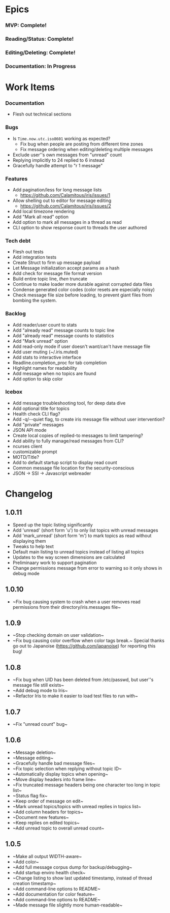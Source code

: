 # Epics
### MVP: Complete!
### Reading/Status: Complete!
### Editing/Deleting: Complete!
### Documentation: In Progress

# Work Items

### Documentation
* Flesh out technical sections

### Bugs
* Is `Time.now.utc.iso8601` working as expected?
  * Fix bug when people are posting from different time zones
  * Fix message ordering when editing/deleting multiple messages
* Exclude user''s own messages from "unread" count
* Replying implicitly to 24 replied to 6 instead
* Gracefully handle attempt to "r 1 message"

### Features
* Add pagination/less for long message lists
  * https://github.com/Calamitous/iris/issues/1
* Allow shelling out to editor for message editing
  * https://github.com/Calamitous/iris/issues/2
* Add local timezone rendering
* Add "Mark all read" option
* Add option to mark all messages in a thread as read
* CLI option to show response count to threads the user authored

### Tech debt
* Flesh out tests
* Add integration tests
* Create Struct to firm up message payload
* Let Message initialization accept params as a hash
* Add check for message file format version
* Build entire topic line, _then_ truncate
* Continue to make loader more durable against corrupted data files
* Condense generated color codes (color resets are especially noisy)
* Check message file size before loading, to prevent giant files from bombing the system.

### Backlog
* Add reader/user count to stats
* Add "already read" message counts to topic line
* Add "already read" message counts to statistics
* Add "Mark unread" option
* Add read-only mode if user doesn't want/can't have message file
* Add user muting (~/.iris.muted)
* Add stats to interactive interface
* Readline.completion_proc for tab completion
* Highlight names for readability
* Add message when no topics are found
* Add option to skip color

### Icebox
* Add message troubleshooting tool, for deep data dive
* Add optional title for topics
* Health check CLI flag?
* Add -q/--quiet flag, to create iris message file without user intervention?
* Add "private" messages
* JSON API mode
* Create local copies of replied-to messages to limit tampering?
* Add ability to fully manage/read messages from CLI?
* ncurses client
* customizable prompt
* MOTD/Title?
* Add to default startup script to display read count
* Common message file location for the security-conscious
* JSON -> SSI -> Javascript webreader

# Changelog

## 1.0.11
* Speed up the topic listing significantly
* Add 'unread' (short form 'u') to only list topics with unread messages
* Add 'mark_unread' (short form 'm') to mark topics as read without displaying them
* Tweaks to help text
* Default main listing to unread topics instead of listing all topics
* Updates to the way screen dimensions are calculated
* Preliminaary work to support pagination
* Change permissions message from error to warning so it only shows in debug mode

## 1.0.10
* ~Fix bug causing system to crash when a user removes read permissions from their directory/iris.messages file~

## 1.0.9
* ~Stop checking domain on user validation~
* ~Fix bug causing color overflow when color tags break.~  Special thanks go out to Japanoise (https://github.com/japanoise) for reporting this bug!

## 1.0.8
* ~Fix bug when UID has been deleted from /etc/passwd, but user''s message file still exists~
* ~Add debug mode to Iris~
* ~Refactor Iris to make it easier to load test files to run with~

## 1.0.7
* ~Fix "unread count" bug~

## 1.0.6
* ~Message deletion~
* ~Message editing~
* ~Gracefully handle bad message files~
* ~Fix topic selection when replying without topic ID~
* ~Automatically display topics when opening~
* ~Move display headers into frame line~
* ~Fix truncated message headers being one character too long in topic list~
* ~Status flag fix~
* ~Keep order of message on edit~
* ~Mark unread topics/topics with unread replies in topics list~
* ~Add column headers for topics~
* ~Document new features~
* ~Keep replies on edited topics~
* ~Add unread topic to overall unread count~

## 1.0.5
* ~Make all output WIDTH-aware~
* ~Add color~
* ~Add full message corpus dump for backup/debugging~
* ~Add startup enviro health check~
* ~Change listing to show last updated timestamp, instead of thread creation timestamp~
* ~Add command-line options to README~
* ~Add documentation for color feature~
* ~Add command-line options to README~
* ~Made message file slightly more human-readable~
